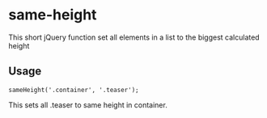 # same-height
This short jQuery function set all elements in a list to the biggest calculated height

## Usage
~~~
sameHeight('.container', '.teaser');
~~~
This sets all .teaser to same height in container.
